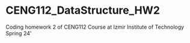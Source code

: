 # CENG112_DataStructure_HW2
Coding homework 2 of CENG112 Course at Izmir Institute of Technology Spring 24'
